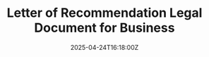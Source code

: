 ---
title: Letter of Recommendation Legal Document for Business
linkTitle: Letter of Recommendation Legal Document for Business
date: '2025-04-24T16:18:00Z'
weight: 1
description: No content
draft: false
ref: letter-of-recommendation-legal-document-for-business
---